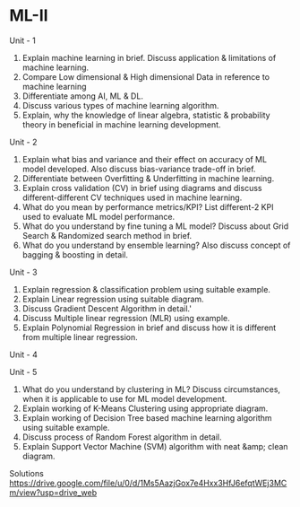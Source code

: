 # ML-II

Unit - 1

1. Explain machine learning in brief. Discuss application &amp; limitations of machine learning.
2. Compare Low dimensional &amp; High dimensional Data in reference to machine learning
3. Differentiate among AI, ML &amp; DL.
4. Discuss various types of machine learning algorithm.
5. Explain, why the knowledge of linear algebra, statistic &amp; probability theory in beneficial
in machine learning development.

Unit - 2

1. Explain what bias and variance and their effect on accuracy of ML model developed. Also
discuss bias-variance trade-off in brief.
2. Differentiate between Overfitting &amp; Underfitting in machine learning.
3. Explain cross validation (CV) in brief using diagrams and discuss different-different CV
techniques used in machine learning.
4. What do you mean by performance metrics/KPI? List different-2 KPI used to evaluate ML
model performance.
5. What do you understand by fine tuning a ML model? Discuss about Grid Search &amp; Randomized search
method in brief.
6. What do you understand by ensemble learning? Also discuss concept of bagging &amp; boosting in
detail.


Unit - 3

1. Explain regression &amp; classification problem using suitable example.
2. Explain Linear regression using suitable diagram.
3. Discuss Gradient Descent Algorithm in detail.'
4. Discuss Multiple linear regression (MLR) using example.
5. Explain Polynomial Regression in brief and discuss how it is different from multiple
linear regression.


Unit - 4



Unit - 5

1. What do you understand by clustering in ML? Discuss circumstances, when it is
applicable to use for ML model development.
2. Explain working of K-Means Clustering using appropriate diagram.
3. Explain working of Decision Tree based machine learning algorithm using suitable
example.
4. Discuss process of Random Forest algorithm in detail.
5. Explain Support Vector Machine (SVM) algorithm with neat &amp;amp; clean diagram.

Solutions https://drive.google.com/file/u/0/d/1Ms5AazjGox7e4Hxx3HfJ6efqtWEj3MCm/view?usp=drive_web

